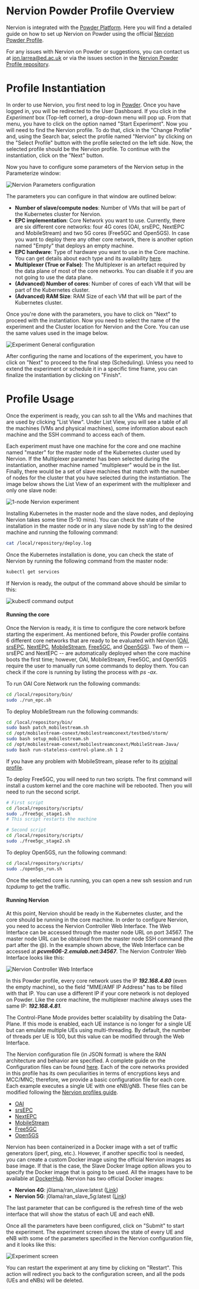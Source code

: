 # Nervion Powder Profile Overview

Nervion is integrated with the [Powder Platform](https://powderwireless.net/). Here you will find a detailed guide on how to set up Nervion on Powder using the official [Nervion Powder Profile](https://github.com/j0lama/nervion-powder).

For any issues with Nervion on Powder or suggestions, you can contact us at jon.larrea@ed.ac.uk or via the issues section in the [Nervion Powder Profile repository](https://github.com/j0lama/nervion-powder).

# Profile Instantiation

In order to use Nervion, you first need to log in [Powder](https://www.powderwireless.net/login.php). Once you have logged in, you will be redirected to the User Dashboard. If you click in the *Experiment* box (Top-left corner), a drop-down menu will pop up. From that menu, you have to click on the option named "Start Experiment". Now you will need to find the Nervion profile. To do that, click in the "Change Profile" and, using the Search bar, select the profile named "Nervion" by clicking on the "Select Profile" button with the profile selected on the left side. Now, the selected profile should be the Nervion profile. To continue with the instantiation, click on the "Next" button.

Now you have to configure some parameters of the Nervion setup in the Parameterize window:

![Nervion Parameters configuration](/doc/images/parameters.png)

The parameters you can configure in that window are outlined below:

- **Number of slave/compute nodes**: Number of VMs that will be part of the Kubernetes cluster for Nervion.
- **EPC implementation**: Core Network you want to use. Currently, there are six different core networks: four 4G cores (OAI, srsEPC, NextEPC and MobileStream) and two 5G cores (Free5GC and Open5GS).  In case you want to deploy there any other core network, there is another option named "Empty" that deploys an empty machine.
- **EPC hardware**: Type of hardware you want to use in the Core machine. You can get details about each type and its availability [here](https://www.powderwireless.net/resinfo.php).
- **Multiplexer (True or False)**: The Multiplexer is an artefact required by the data plane of most of the core networks. You can disable it if you are not going to use the data plane.
- **(Advanced) Number of cores**: Number of cores of each VM that will be part of the Kubernetes cluster.
- **(Advanced) RAM Size**: RAM Size of each VM that will be part of the Kubernetes cluster.

Once you're done with the parameters, you have to click on "Next" to proceed with the instantiation. Now you need to select the name of the experiment and the Cluster location for Nervion and the Core. You can use the same values used in the image below. 

![Experiment General configuration](/doc/images/parameters2.png)

After configuring the name and locations of the experiment, you have to click on "Next" to proceed to the final step (Scheduling). Unless you need to extend the experiment or schedule it in a specific time frame, you can finalize the instantiation by clicking on "Finish".



# Profile Usage

Once the experiment is ready, you can ssh to all the VMs and machines that are used by clicking "List View". Under List View, you will see a table of all the machines (VMs and physical machines), some information about each machine and the SSH command to access each of them. 

Each experiment must have one machine for the core and one machine named "master" for the master node of the Kubernetes cluster used by Nervion. If the Multiplexer parameter has been selected during the instantiation, another machine named "multiplexer" would be in the list. Finally, there would be a set of slave machines that match with the number of nodes for the cluster that you have selected during the instantiation. The image below shows the List View of an experiment with the multiplexer and only one slave node:

![1-node Nervion experiment](/doc/images/ssh.png)

Installing Kubernetes in the master node and the slave nodes, and deploying Nervion takes some time (5-10 mins). You can check the state of the installation in the master node or in any slave node by ssh'ing to the desired machine and running the following command:
```bash
cat /local/repository/deploy.log
```

Once the Kubernetes installation is done, you can check the state of Nervion by running the following command from the master node:
```bash
kubectl get services
```
If Nervion is ready, the output of the command above should be similar to this:

![kubectl command output](/doc/images/kubectl.png)

#### Running the core

Once the Nervion is ready, it is time to configure the core network before starting the experiment. As mentioned before, this Powder profile contains 6 different core networks that are ready to be evaluated with Nervion ([OAI](https://openairinterface.org/), [srsEPC](https://docs.srslte.com/en/rfsoc/index.html), [NextEPC](https://nextepc.org/), [MobileStream](https://www.flux.utah.edu/paper/277), [Free5GC](https://www.free5gc.org/), and [Open5GS](https://open5gs.org/)). Two of them -- srsEPC and NextEPC -- are automatically deployed when the core machine boots the first time; however, OAI, MobileStream, Free5GC, and Open5GS require the user to manually run some commands to deploy them. You can check if the core is running by listing the process with *ps -ax*.

To run OAI Core Network run the following commands:
```bash
cd /local/repository/bin/
sudo ./run_epc.sh
```

To deploy MobileStream run the following commands:
```bash
cd /local/repository/bin/
sudo bash patch_mobilestream.sh
cd /opt/mobilestream-conext/mobilestreamconext/testbed/storm/
sudo bash setup_mobilestream.sh
cd /opt/mobilestream-conext/mobilestreamconext/MobileStream-Java/
sudo bash run-stateless-control-plane.sh 1 2
```
If you have any problem with MobileStream, please refer to its [original profile](https://gitlab.flux.utah.edu/junguk/mobilestream-profile).

To deploy Free5GC, you will need to run two scripts. The first command will install a custom kernel and the core machine will be rebooted. Then you will need to run the second script.
```bash
# First script
cd /local/repository/scripts/
sudo ./free5gc_stage1.sh
# This script restarts the machine

# Second script
cd /local/repository/scripts/
sudo ./free5gc_stage2.sh
```

To deploy Open5GS, run the following command:
```bash
cd /local/repository/scripts/
sudo ./open5gs_run.sh
```

Once the selected core is running, you can open a new ssh session and run *tcpdump* to get the traffic.

#### Running Nervion

At this point, Nervion should be ready in the Kubernetes cluster, and the core should be running in the core machine. In order to configure Nervion, you need to access the Nervion Controller Web Interface. The Web Interface can be accessed through the master node URL on port 34567. The master node URL can be obtained from the master node SSH command (the part after the @). In the example shown above, the Web Interface can be accessed at ***pcvm606-2.emulab.net:34567***. The Nervion Controler Web Interface looks like this:

![Nervion Controller Web Interface](/doc/images/nervion_controller.png)

In this Powder profile, every core network uses the IP ***192.168.4.80*** (even the empty machine), so the field "MME/AMF IP Address" has to be filled with that IP. You can use a different IP if your core network is not deployed on Powder. Like the core machine, the multiplexer machine always uses the same IP: ***192.168.4.81***.

The Control-Plane Mode provides better scalability by disabling the Data-Plane. If this mode is enabled, each UE instance is no longer for a single UE but can emulate multiple UEs using multi-threading. By default, the number of threads per UE is 100, but this value can be modified through the Web Interface.

The Nervion configuration file (in JSON format) is where the RAN architecture and behavior are specified. A complete guide on the Configuration files can be found [here](/doc/profiles.md). Each of the core networks provided in this profile has its own peculiarities in terms of encryptions keys and MCC/MNC; therefore, we provide a basic configuration file for each core. Each example executes a single UE with one eNB/gNB. These files can be modified following the [Nervion profiles guide](/doc/profiles.md).

- [OAI](https://github.com/j0lama/nervion-powder/blob/master/profiles/config_oai.json)
- [srsEPC](https://github.com/j0lama/nervion-powder/blob/master/profiles/config_srsepc.json)
- [NextEPC](https://github.com/j0lama/nervion-powder/blob/master/profiles/config_nextepc.json)
- [MobileStream](https://github.com/j0lama/nervion-powder/blob/master/profiles/config_mobilestream.json)
- [Free5GC](https://github.com/j0lama/nervion-powder/blob/master/profiles/config_free5gc.json)
- [Open5GS](https://github.com/j0lama/nervion-powder/blob/master/profiles/config_open5gs.json)

Nervion has been containerized in a Docker image with a set of traffic generators (iperf, ping, etc.). However, if another specific tool is needed, you can create a custom Docker image using the official Nervion images as base image. If that is the case, the Slave Docker Image option allows you to specify the Docker image that is going to be used. All the images have to be available at [DockerHub](https://hub.docker.com/). Nervion has two official Docker images:
- **Nervion 4G**: j0lama/ran_slave:latest ([Link](https://hub.docker.com/repository/docker/j0lama/ran_slave))
- **Nervion 5G**: j0lama/ran_slave_5g:latest ([Link](https://hub.docker.com/repository/docker/j0lama/ran_slave_5g))

The last parameter that can be configured is the refresh time of the web interface that will show the status of each UE and each eNB.

Once all the parameters have been configured, click on "Submit" to start the experiment. The experiment screen shows the state of every UE and eNB with some of the parameters specified in the Nervion configuration file, and it looks like this:

![Experiment screen](/doc/images/nervion_experiment.png)

You can restart the experiment at any time by clicking on "Restart". This action will redirect you back to the configuration screen, and all the pods (UEs and eNBs) will be deleted.



